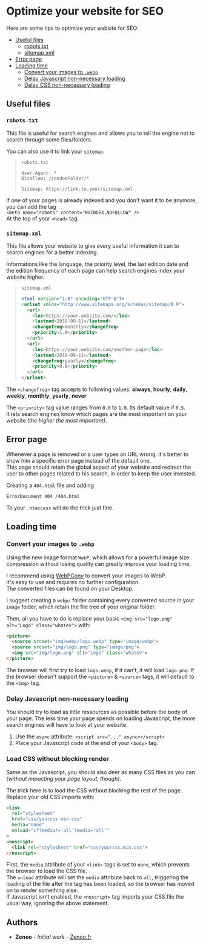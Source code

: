 # Optimize your website for SEO

Here are some tips to optimize your website for SEO:

* [Useful files](#useful-files)
	- [robots.txt](#robotstxt)
	- [sitemap.xml](#sitemapxml)
* [Error page](#error-page)
* [Loading time](#loading-time)
	- [Convert your images to `.webp`](#convert-your-images-to-webp)
	- [Delay Javascript non-necessary loading](#delay-javascript-non-necessary-loading)
	- [Delay CSS non-necessary loading](#delay-css-non-necessary-loading)

## Useful files

### `robots.txt`

This file is useful for search engines and allows you to tell the engine not to search through some files/folders.

You can also use it to link your `sitemap`.

> `robots.txt`  
> ```
> User-Agent: *
> Disallow: /randomFolder/*
> 
> Sitemap: https://link.to.your/sitemap.xml
>```

If one of your pages is already indexed and you don't want it to be anymore, you can add the tag  
`<meta name="robots" content="NOINDEX,NOFOLLOW" />`  
At the top of your `<head>` tag.

### `sitemap.xml`

This file allows your website to give every useful information it can to search engines for a better indexing.

Informations like the language, the priority level, the last edition date and the edition frequency of each page can help search engines index your website higher.

> `sitemap.xml`  
> ```xml
> <?xml version="1.0" encoding="UTF-8"?>
> <urlset xmlns="http://www.sitemaps.org/schemas/sitemap/0.9">
>   <url>
>     <loc>https://your.website.com/</loc>
>     <lastmod>2018-09-11</lastmod>
>     <changefreq>monthly</changefreq>
>     <priority>1.0</priority>
>   </url>
>   <url>
>     <loc>https://your.website.com/another-page</loc>
>     <lastmod>2018-09-11</lastmod>
>     <changefreq>yearly</changefreq>
>     <priority>0.8</priority>
>   </url>
> </urlset>
>```

The `<changefreq>` tag accepts to following values: **always**, **hourly**, **daily**, **weekly**, **monthly**, **yearly**, **never**

The `<priority>` tag value ranges from `0.0` to `1.0`. Its default value if `0.5`.  
It lets search engines know which pages are the most important on your website *(the higher the most important)*.

## Error page

Whenever a page is removed or a user types an URL wrong, it's better to show him a specific error page instead of the default one.  
This page should retain the global aspect of your website and redirect the user to other pages related to his search, in order to keep the user invested.

Creating a `404.html` file and adding

```
ErrorDocument 404 /404.html
```

To your `.htaccess` will do the trick just fine.

## Loading time

### Convert your images to `.webp`

Using the new image format `WebP`, which allows for a powerful image size compression without losing quality can greatly improve your loading time.

I recommend using [WebPConv](http://www.romeolight.com/products/webpconv/) to convert your images to WebP.  
It's easy to use and requires no further configuration.  
The converted files can be found on your Desktop.

I suggest creating a `webp/` folder containing every converted source in your `image` folder, which retain the file tree of your original folder.

Then, all you have to do is replace your basic `<img src="logo.png" alt="Logo" class="whatev">` with:

```HTML
<picture>
  <source srcset="img/webp/logo.webp" type="image/webp">
  <source srcset="img/logo.png" type="image/png">
  <img src="img/logo.png" alt="Logo" class="whatev">
</picture>
```

The browser will first try to load `logo.webp`, if it can't, it will load `logo.png`. If the browser doesn't support the `<picture>` & `<source>` tags, it will default to the `<img>` tag.

### Delay Javascript non-necessary loading

You should try to load as little ressources as possible before the body of your page. The less time your page spends on loading Javascript, the more search engines will have to look at your website.

1. Use the `async` attribute: `<script src="..." async></script>`
2. Place your Javascript code at the end of your `<body>` tag.

### Load CSS without blocking render

Same as the Javascript, you should also deer as many CSS files as you can *(without impacting your page layout, though)*.

The trick here is to load the CSS without blocking the rest of the page.  
Replace your old CSS imports with:

```HTML
<link
  rel="stylesheet"
  href="css/yourcss.min.css" 
  media="none" 
  onload="if(media!='all')media='all'"
>
<noscript>
  <link rel="stylesheet" href="css/yourcss.min.css">
</noscript>
```

First, the `media` attribute of your `<link>` tags is set to `none`, which prevents the browser to load the CSS file.  
The `onload` attribute will set the `media` attribute back to `all`, triggering the loading of the file after the tag has been loaded, so the browser has moved on to render something else.  
If Javascript isn't enabled, the `<noscript>` tag imports your CSS file the usual way, ignoring the above statement.

## Authors

* **Zenoo** - *Initial work* - [Zenoo.fr](https://zenoo.fr)
